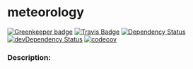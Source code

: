 meteorology
=========

[![Greenkeeper badge](https://badges.greenkeeper.io/wh-iterabb-it/meteorology.svg)](https://greenkeeper.io/)
[![Travis Badge](https://travis-ci.org/wh-iterabb-it/meteorology.svg?branch=master)](https://travis-ci.org/wh-iterabb-it/meteorology)
[![Dependency Status](https://img.shields.io/david/wh-iterabb-it/meteorology.svg?style=flat)](https://david-dm.org/wh-iterabb-it/meteorology#info=Dependencies)
[![devDependency Status](https://img.shields.io/david/dev/wh-iterabb-it/meteorology.svg?style=flat)](https://david-dm.org/wh-iterabb-it/meteorology#info=devDependencies)
[![codecov](https://codecov.io/gh/wh-iterabb-it/meteorology/branch/master/graph/badge.svg)](https://codecov.io/gh/wh-iterabb-it/meteorology)


### Description:
